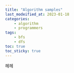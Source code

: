 ```yaml
---
title: "Algorithm samples"
last_modeified_at: 2023-01-18
categories:
    - algorithm 
    - programmers
tags:
    - bfs
    - dfs
toc: true
toc_sticky: true
---
```


헤헤
